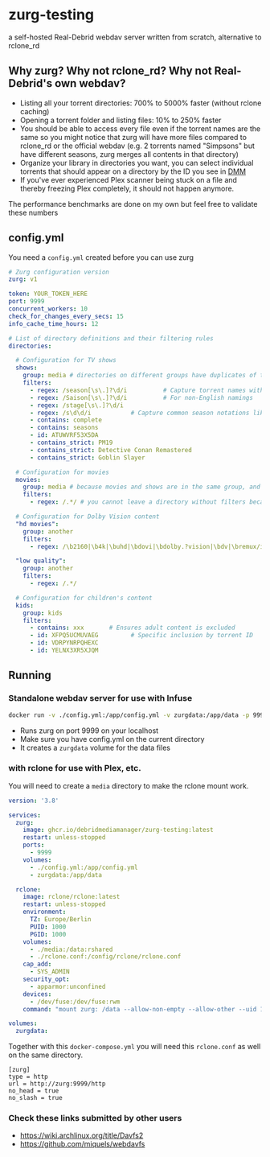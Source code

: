 # zurg-testing

a self-hosted Real-Debrid webdav server written from scratch, alternative to rclone_rd

## Why zurg? Why not rclone_rd? Why not Real-Debrid's own webdav?

- Listing all your torrent directories: 700% to 5000% faster (without rclone caching)
- Opening a torrent folder and listing files: 10% to 250% faster
- You should be able to access every file even if the torrent names are the same so you might notice that zurg will have more files compared to rclone_rd or the official webdav (e.g. 2 torrents named "Simpsons" but have different seasons, zurg merges all contents in that directory)
- Organize your library in directories you want, you can select individual torrents that should appear on a directory by the ID you see in [DMM](https://debridmediamanager.com/)
- If you've ever experienced Plex scanner being stuck on a file and thereby freezing Plex completely, it should not happen anymore.

The performance benchmarks are done on my own but feel free to validate these numbers

## config.yml

You need a `config.yml` created before you can use zurg

```yaml
# Zurg configuration version
zurg: v1

token: YOUR_TOKEN_HERE
port: 9999
concurrent_workers: 10
check_for_changes_every_secs: 15
info_cache_time_hours: 12

# List of directory definitions and their filtering rules
directories:

  # Configuration for TV shows
  shows:
    group: media # directories on different groups have duplicates of the same torrent
    filters:
      - regex: /season[\s\.]?\d/i          # Capture torrent names with the term 'season' in any case
      - regex: /Saison[\s\.]?\d/i          # For non-English namings
      - regex: /stage[\s\.]?\d/i
      - regex: /s\d\d/i           # Capture common season notations like S01, S02, etc.
      - contains: complete
      - contains: seasons
      - id: ATUWVRF53X5DA
      - contains_strict: PM19
      - contains_strict: Detective Conan Remastered
      - contains_strict: Goblin Slayer

  # Configuration for movies
  movies:
    group: media # because movies and shows are in the same group, and shows come first before movies, all torrents that doesn't fall into shows will fall into movies
    filters:
      - regex: /.*/ # you cannot leave a directory without filters because it will not have any torrents in it

  # Configuration for Dolby Vision content
  "hd movies":
    group: another
    filters:
      - regex: /\b2160|\b4k|\buhd|\bdovi|\bdolby.?vision|\bdv|\bremux/i     # Matches abbreviations of 'dolby vision'

  "low quality":
    group: another
    filters:
      - regex: /.*/

  # Configuration for children's content
  kids:
    group: kids
    filters:
      - contains: xxx       # Ensures adult content is excluded
      - id: XFPQ5UCMUVAEG         # Specific inclusion by torrent ID
      - id: VDRPYNRPQHEXC
      - id: YELNX3XR5XJQM

```

## Running

### Standalone webdav server for use with Infuse

```bash
docker run -v ./config.yml:/app/config.yml -v zurgdata:/app/data -p 9999:9999 ghcr.io/debridmediamanager/zurg-testing:latest
```

- Runs zurg on port 9999 on your localhost
- Make sure you have config.yml on the current directory
- It creates a `zurgdata` volume for the data files

### with rclone for use with Plex, etc.

You will need to create a `media` directory to make the rclone mount work.

```yaml
version: '3.8'

services:
  zurg:
    image: ghcr.io/debridmediamanager/zurg-testing:latest
    restart: unless-stopped
    ports:
      - 9999
    volumes:
      - ./config.yml:/app/config.yml
      - zurgdata:/app/data

  rclone:
    image: rclone/rclone:latest
    restart: unless-stopped
    environment:
      TZ: Europe/Berlin
      PUID: 1000
      PGID: 1000
    volumes:
      - ./media:/data:rshared
      - ./rclone.conf:/config/rclone/rclone.conf
    cap_add:
      - SYS_ADMIN
    security_opt:
      - apparmor:unconfined
    devices:
      - /dev/fuse:/dev/fuse:rwm
    command: "mount zurg: /data --allow-non-empty --allow-other --uid 1000 --gid 1000 --dir-cache-time 1s --read-only"

volumes:
  zurgdata:
```

Together with this `docker-compose.yml` you will need this `rclone.conf` as well on the same directory.

```
[zurg]
type = http
url = http://zurg:9999/http
no_head = true
no_slash = true

```

### Check these links submitted by other users

- https://wiki.archlinux.org/title/Davfs2
- https://github.com/miquels/webdavfs

